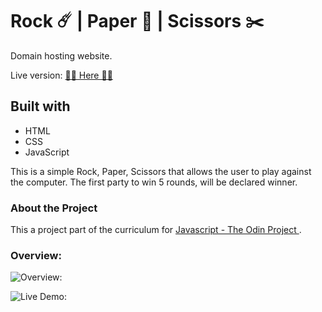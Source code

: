 # Rock ☄️ | Paper 📄 | Scissors ✂️

Domain hosting website.

Live version: [🙋‍♀️ Here 🙋‍♀️](https://diana2x.github.io/RPS/)

## Built with

- HTML
- CSS
- JavaScript

This is a simple Rock, Paper, Scissors that allows the user to play against the computer.
The first party to win 5 rounds, will be declared winner.

### About the Project

This a project part of the curriculum for [Javascript - The Odin Project ](https://www.theodinproject.com/) .

### Overview:

![Overview:](https://i.gyazo.com/80aa18e419a0fa8ec84e7508f212793c.png)

![Live Demo:](https://media.giphy.com/media/OBLPue9mGgi78WItxT/giphy.gif)
